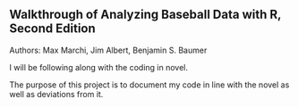 ## Walkthrough of Analyzing Baseball Data with R, Second Edition
Authors: Max Marchi, Jim Albert, Benjamin S. Baumer

I will be following along with the coding in novel.

The purpose of this project is to document my code in line with the novel as well as deviations from it.
